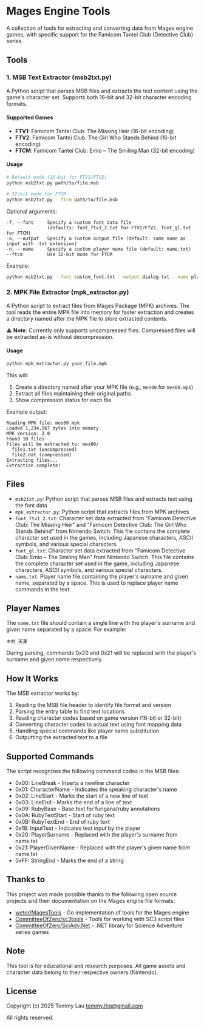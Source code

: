 # Mages Engine Tools

A collection of tools for extracting and converting data from Mages engine games, with specific support for the Famicom Tantei Club (Detective Club) series.

## Tools

### 1. MSB Text Extractor (msb2txt.py)

A Python script that parses MSB files and extracts the text content using the game's character set. Supports both 16-bit and 32-bit character encoding formats.

#### Supported Games

- **FTV1**: Famicom Tantei Club: The Missing Heir (16-bit encoding)
- **FTV2**: Famicom Tantei Club: The Girl Who Stands Behind (16-bit encoding)
- **FTCM**: Famicom Tantei Club: Emio – The Smiling Man (32-bit encoding)

#### Usage

```bash
# Default mode (16-bit for FTV1/FTV2)
python msb2txt.py path/to/file.msb

# 32-bit mode for FTCM
python msb2txt.py --ftcm path/to/file.msb
```

Optional arguments:
```
-f, --font     Specify a custom font data file
               (defaults: font_ftv1_2.txt for FTV1/FTV2, font_gl.txt for FTCM)
-o, --output   Specify a custom output file (default: same name as input with .txt extension)
-n, --name     Specify a custom player name file (default: name.txt)
--ftcm         Use 32-bit mode for FTCM
```

Example:
```bash
python msb2txt.py --font custom_font.txt --output dialog.txt --name player.txt game/script/scene01.msb
```

### 2. MPK File Extractor (mpk_extractor.py)

A Python script to extract files from Mages Package (MPK) archives. The tool reads the entire MPK file into memory for faster extraction and creates a directory named after the MPK file to store extracted contents.

⚠️ **Note**: Currently only supports uncompressed files. Compressed files will be extracted as-is without decompression.

#### Usage

```bash
python mpk_extractor.py your_file.mpk
```

This will:
1. Create a directory named after your MPK file (e.g., `mes00` for `mes00.mpk`)
2. Extract all files maintaining their original paths
3. Show compression status for each file

Example output:
```
Reading MPK file: mes00.mpk
Loaded 1,234,567 bytes into memory
MPK Version: 2.0
Found 10 files
Files will be extracted to: mes00/
  file1.txt (uncompressed)
  file2.dat (compressed)
Extracting files...
Extraction complete!
```

## Files

- `msb2txt.py`: Python script that parses MSB files and extracts text using the font data
- `mpk_extractor.py`: Python script that extracts files from MPK archives
- `font_ftv1_2.txt`: Character set data extracted from "Famicom Detective Club: The Missing Heir" and "Famicom Detective Club: The Girl Who Stands Behind" from Nintendo Switch. This file contains the complete character set used in the games, including Japanese characters, ASCII symbols, and various special characters.
- `font_gl.txt`: Character set data extracted from "Famicom Detective Club: Emio – The Smiling Man" from Nintendo Switch. This file contains the complete character set used in the game, including Japanese characters, ASCII symbols, and various special characters.
- `name.txt`: Player name file containing the player's surname and given name, separated by a space. This is used to replace player name commands in the text.

## Player Names

The `name.txt` file should contain a single line with the player's surname and given name separated by a space. For example:

```
木村 天澤
```

During parsing, commands 0x20 and 0x21 will be replaced with the player's surname and given name respectively.

## How It Works

The MSB extractor works by:
1. Reading the MSB file header to identify file format and version
2. Parsing the entry table to find text locations
3. Reading character codes based on game version (16-bit or 32-bit)
4. Converting character codes to actual text using font mapping data
5. Handling special commands like player name substitution
6. Outputting the extracted text to a file

## Supported Commands

The script recognizes the following command codes in the MSB files:

- 0x00: LineBreak - Inserts a newline character
- 0x01: CharacterName - Indicates the speaking character's name
- 0x02: LineStart - Marks the start of a new line of text
- 0x03: LineEnd - Marks the end of a line of text
- 0x09: RubyBase - Base text for furigana/ruby annotations
- 0x0A: RubyTextStart - Start of ruby text
- 0x0B: RubyTextEnd - End of ruby text
- 0x18: InputText - Indicates text input by the player
- 0x20: PlayerSurname - Replaced with the player's surname from name.txt
- 0x21: PlayerGivenName - Replaced with the player's given name from name.txt
- 0xFF: StringEnd - Marks the end of a string

## Thanks to

This project was made possible thanks to the following open source projects and their documentation on the Mages engine file formats:

- [wetor/MagesTools](https://github.com/wetor/MagesTools/tree/master) - Go implementation of tools for the Mages engine
- [CommitteeOfZero/sc3tools](https://github.com/CommitteeOfZero/sc3tools/tree/main) - Tools for working with SC3 script files
- [CommitteeOfZero/SciAdv.Net](https://github.com/CommitteeOfZero/SciAdv.Net/tree/master) - .NET library for Science Adventure series games

## Note

This tool is for educational and research purposes. All game assets and character data belong to their respective owners (Nintendo).

## License

Copyright (c) 2025 Tommy Lau <tommy.lhg@gmail.com>

All rights reserved.